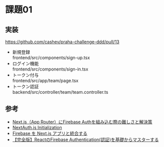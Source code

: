 # 課題01

## 実装

<https://github.com/cashev/praha-challenge-ddd/pull/13>

- 新規登録  
  frontend/src/components/sign-up.tsx
- ログイン機能  
  frontend/src/components/sign-in.tsx
- トークン付与  
  frontend/src/app/team/page.tsx
- トークン認証  
  backend/src/controller/team/team.controller.ts

## 参考

- [Next.js（App Router）にFirebase Authを組み込む際の難しさと解決策](https://zenn.dev/kazukazu3/articles/fe07cc72647368)
- [NextAuth.js Initialization](https://next-auth.js.org/configuration/initialization)
- [Firebase を Next.js アプリと統合する](https://firebase.google.com/codelabs/firebase-nextjs?hl=ja#0)
- [【完全版】ReactのFirebase Authentication(認証)を基礎からマスターする](https://reffect.co.jp/react/react-firebase-auth)
